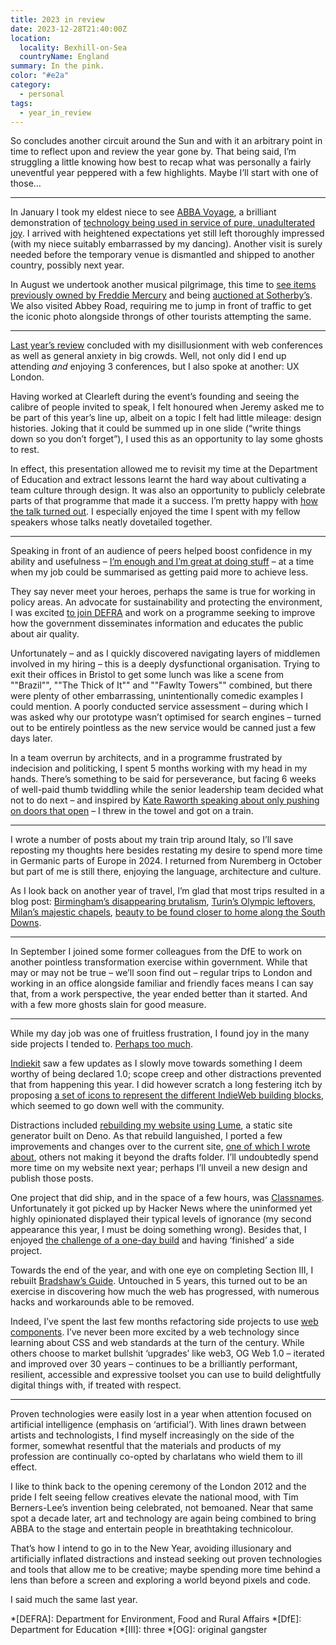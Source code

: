 ```yaml
---
title: 2023 in review
date: 2023-12-28T21:40:00Z
location:
  locality: Bexhill-on-Sea
  countryName: England
summary: In the pink.
color: "#e2a"
category:
  - personal
tags:
  - year_in_review
---
```


So concludes another circuit around the Sun and with it an arbitrary point in time to reflect upon and review the year gone by. That being said, I’m struggling a little knowing how best to recap what was personally a fairly uneventful year peppered with a few highlights. Maybe I’ll start with one of those…

---

In January I took my eldest niece to see [ABBA Voyage][1], a brilliant demonstration of [technology being used in service of pure, unadulterated joy][2]. I arrived with heightened expectations yet still left thoroughly impressed (with my niece suitably embarrassed by my dancing). Another visit is surely needed before the temporary venue is dismantled and shipped to another country, possibly next year.

In August we undertook another musical pilgrimage, this time to [see items previously owned by Freddie Mercury][3] and being [auctioned at Sotherby’s][4]. We also visited Abbey Road, requiring me to jump in front of traffic to get the iconic photo alongside throngs of other tourists attempting the same.

---

[Last year’s review][5] concluded with my disillusionment with web conferences as well as general anxiety in big crowds. Well, not only did I end up attending _and_ enjoying 3 conferences, but I also spoke at another: UX London.

Having worked at Clearleft during the event’s founding and seeing the calibre of people invited to speak, I felt honoured when Jeremy asked me to be part of this year’s line up, albeit on a topic I felt had little mileage: design histories. Joking that it could be summed up in one slide (“write things down so you don’t forget”), I used this as an opportunity to lay some ghosts to rest.

In effect, this presentation allowed me to revisit my time at the Department of Education and extract lessons learnt the hard way about cultivating a team culture through design. It was also an opportunity to publicly celebrate parts of that programme that made it a success. I’m pretty happy with [how the talk turned out][6]. I especially enjoyed the time I spent with my fellow speakers whose talks neatly dovetailed together.

---

Speaking in front of an audience of peers helped boost confidence in my ability and usefulness – [I’m enough and I’m great at doing stuff][7] – at a time when my job could be summarised as getting paid more to achieve less.

They say never meet your heroes, perhaps the same is true for working in policy areas. An advocate for sustainability and protecting the environment, I was excited [to join DEFRA][8] and work on a programme seeking to improve how the government disseminates information and educates the public about air quality.

Unfortunately – and as I quickly discovered navigating layers of middlemen involved in my hiring – this is a deeply dysfunctional organisation. Trying to exit their offices in Bristol to get some lunch was like a scene from ""Brazil"", ""The Thick of It"" and ""Fawlty Towers"" combined, but there were plenty of other embarrassing, unintentionally comedic examples I could mention. A poorly conducted service assessment – during which I was asked why our prototype wasn’t optimised for search engines – turned out to be entirely pointless as the new service would be canned just a few days later.

In a team overrun by architects, and in a programme frustrated by indecision and politicking, I spent 5 months working with my head in my hands. There’s something to be said for perseverance, but facing 6 weeks of well-paid thumb twiddling while the senior leadership team decided what not to do next – and inspired by [Kate Raworth speaking about only pushing on doors that open][9] – I threw in the towel and got on a train.

---

I wrote a number of posts about my train trip around Italy, so I’ll save reposting my thoughts here besides restating my desire to spend more time in Germanic parts of Europe in 2024. I returned from Nuremberg in October but part of me is still there, enjoying the language, architecture and culture.

As I look back on another year of travel, I’m glad that most trips resulted in a blog post: [Birmingham’s disappearing brutalism][10], [Turin’s Olympic leftovers][11], [Milan’s majestic chapels][12], [beauty to be found closer to home along the South Downs][13].

---

In September I joined some former colleagues from the DfE to work on another pointless transformation exercise within government. While that may or may not be true – we’ll soon find out – regular trips to London and working in an office alongside familiar and friendly faces means I can say that, from a work perspective, the year ended better than it started. And with a few more ghosts slain for good measure.

---

While my day job was one of fruitless frustration, I found joy in the many side projects I tended to. [Perhaps too much][14].

[Indiekit][15] saw a few updates as I slowly move towards something I deem worthy of being declared 1.0; scope creep and other distractions prevented that from happening this year. I did however scratch a long festering itch by proposing [a set of icons to represent the different IndieWeb building blocks][16], which seemed to go down well with the community.

Distractions included [rebuilding my website using Lume][17], a static site generator built on Deno. As that rebuild languished, I ported a few improvements and changes over to the current site, [one of which I wrote about][18], others not making it beyond the drafts folder. I’ll undoubtedly spend more time on my website next year; perhaps I’ll unveil a new design and publish those posts.

One project that did ship, and in the space of a few hours, was [Classnames][19]. Unfortunately it got picked up by Hacker News where the uninformed yet highly opinionated displayed their typical levels of ignorance (my second appearance this year, I must be doing something wrong). Besides that, I enjoyed [the challenge of a one-day build][20] and having ‘finished’ a side project.

Towards the end of the year, and with one eye on completing Section III, I rebuilt [Bradshaw’s Guide][21]. Untouched in 5 years, this turned out to be an exercise in discovering how much the web has progressed, with numerous hacks and workarounds able to be removed.

Indeed, I’ve spent the last few months refactoring side projects to use [web components][22]. I’ve never been more excited by a web technology since learning about CSS and web standards at the turn of the century. While others choose to market bullshit ‘upgrades’ like web3, OG Web 1.0 – iterated and improved over 30 years – continues to be a brilliantly performant, resilient, accessible and expressive toolset you can use to build delightfully digital things with, if treated with respect.

---

Proven technologies were easily lost in a year when attention focused on artificial intelligence (emphasis on ‘artificial’). With lines drawn between artists and technologists, I find myself increasingly on the side of the former, somewhat resentful that the materials and products of my profession are continually co-opted by charlatans who wield them to ill effect.

I like to think back to the opening ceremony of the London 2012 and the pride I felt seeing fellow creatives elevate the national mood, with Tim Berners-Lee’s invention being celebrated, not bemoaned. Near that same spot a decade later, art and technology are again being combined to bring ABBA to the stage and entertain people in breathtaking technicolour.

That’s how I intend to go in to the New Year, avoiding illusionary and artificially inflated distractions and instead seeking out proven technologies and tools that allow me to be creative; maybe spending more time behind a lens than before a screen and exploring a world beyond pixels and code.

I said much the same last year.

[1]: http://abbavoyage.com
[2]: /2023/008/n1/
[3]: /2023/241/p1/
[4]: https://www.sothebys.com/en/series/freddie-mercury-a-world-of-his-own
[5]: /2023/004/a1/2022_in_review/
[6]: /2023/174/s1/ux_london/
[7]: /2023/208/n1/
[8]: /2023/027/a1/air/
[9]: https://pod.link/1665265193/episode/f9e48d52cc4495a5842c94fc952eeec6
[10]: /2023/106/a1/birmingham/
[11]: /2023/225/a1/turin/
[12]: /2023/236/a1/milan-como-zurich/
[13]: /2023/290/a1/south_downs/
[14]: /2023/347/n1/
[15]: https://github.com/getindiekit/indiekit/releases
[16]: https://github.com/getindiekit/indieweb-icons
[17]: /2023/054/a1/lume/
[18]: /2023/098/a1/embedding/
[19]: https://classnames.paulrobertlloyd.com
[20]: /2023/272/a1/classnames/
[21]: https://bradshaws.guide
[22]: https://developer.mozilla.org/en-US/docs/Web/API/Web_components

*[DEFRA]: Department for Environment, Food and Rural Affairs
*[DfE]: Department for Education
*[III]: three
*[OG]: original gangster
